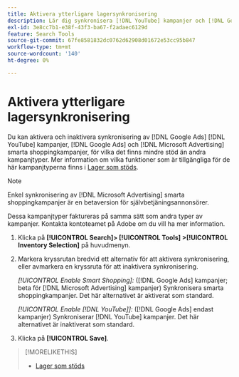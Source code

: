 ```yaml
---
title: Aktivera ytterligare lagersynkronisering
description: Lär dig synkronisera [!DNL YouTube] kampanjer och [!DNL Google Ads] och [!DNL Microsoft Advertising] smarta shoppingkampanjer.
exl-id: 3e8cc7b1-e38f-43f3-ba67-f2adaec6129d
feature: Search Tools
source-git-commit: 67fe8581832dc0762d62908d01672e53cc95b847
workflow-type: tm+mt
source-wordcount: '140'
ht-degree: 0%

---
```


# Aktivera ytterligare lagersynkronisering

Du kan aktivera och inaktivera synkronisering av [!DNL Google Ads] [!DNL YouTube] kampanjer, [!DNL Google Ads] och [!DNL Microsoft Advertising] smarta shoppingkampanjer, för vilka det finns mindre stöd än andra kampanjtyper. Mer information om vilka funktioner som är tillgängliga för de här kampanjtyperna finns i [Lager som stöds](/help/search-social-commerce/introduction/supported-inventory.md).

>[!NOTE]
>
>Enkel synkronisering av [!DNL Microsoft Advertising] smarta shoppingkampanjer är en betaversion för självbetjäningsannonsörer.

Dessa kampanjtyper faktureras på samma sätt som andra typer av kampanjer. Kontakta kontoteamet på Adobe om du vill ha mer information.

1. Klicka på **[!UICONTROL Search]> [!UICONTROL Tools] >[!UICONTROL Inventory Selection]** på huvudmenyn.

1. Markera kryssrutan bredvid ett alternativ för att aktivera synkronisering, eller avmarkera en kryssruta för att inaktivera synkronisering.

   *[!UICONTROL Enable Smart Shopping]:* ([!DNL Google Ads] kampanjer; beta för [!DNL Microsoft Advertising] kampanjer) Synkronisera smarta shoppingkampanjer. Det här alternativet är aktiverat som standard.

   *[!UICONTROL Enable [!DNL YouTube]]:* ([!DNL Google Ads] endast kampanjer) Synkroniserar [!DNL YouTube] kampanjer. Det här alternativet är inaktiverat som standard.

1. Klicka på **[!UICONTROL Save]**.

>[!MORELIKETHIS]
>
>* [Lager som stöds](/help/search-social-commerce/introduction/supported-inventory.md)
